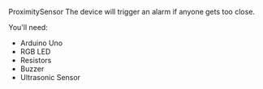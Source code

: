 ProximitySensor
The device will trigger an alarm if anyone gets too close.

You'll need:
- Arduino Uno
- RGB LED
- Resistors
- Buzzer
- Ultrasonic Sensor



